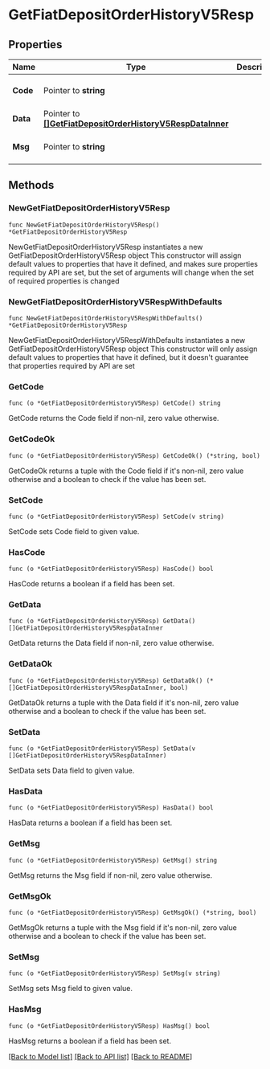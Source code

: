 # GetFiatDepositOrderHistoryV5Resp

## Properties

Name | Type | Description | Notes
------------ | ------------- | ------------- | -------------
**Code** | Pointer to **string** |  | [optional] [default to ""]
**Data** | Pointer to [**[]GetFiatDepositOrderHistoryV5RespDataInner**](GetFiatDepositOrderHistoryV5RespDataInner.md) |  | [optional] 
**Msg** | Pointer to **string** |  | [optional] [default to ""]

## Methods

### NewGetFiatDepositOrderHistoryV5Resp

`func NewGetFiatDepositOrderHistoryV5Resp() *GetFiatDepositOrderHistoryV5Resp`

NewGetFiatDepositOrderHistoryV5Resp instantiates a new GetFiatDepositOrderHistoryV5Resp object
This constructor will assign default values to properties that have it defined,
and makes sure properties required by API are set, but the set of arguments
will change when the set of required properties is changed

### NewGetFiatDepositOrderHistoryV5RespWithDefaults

`func NewGetFiatDepositOrderHistoryV5RespWithDefaults() *GetFiatDepositOrderHistoryV5Resp`

NewGetFiatDepositOrderHistoryV5RespWithDefaults instantiates a new GetFiatDepositOrderHistoryV5Resp object
This constructor will only assign default values to properties that have it defined,
but it doesn't guarantee that properties required by API are set

### GetCode

`func (o *GetFiatDepositOrderHistoryV5Resp) GetCode() string`

GetCode returns the Code field if non-nil, zero value otherwise.

### GetCodeOk

`func (o *GetFiatDepositOrderHistoryV5Resp) GetCodeOk() (*string, bool)`

GetCodeOk returns a tuple with the Code field if it's non-nil, zero value otherwise
and a boolean to check if the value has been set.

### SetCode

`func (o *GetFiatDepositOrderHistoryV5Resp) SetCode(v string)`

SetCode sets Code field to given value.

### HasCode

`func (o *GetFiatDepositOrderHistoryV5Resp) HasCode() bool`

HasCode returns a boolean if a field has been set.

### GetData

`func (o *GetFiatDepositOrderHistoryV5Resp) GetData() []GetFiatDepositOrderHistoryV5RespDataInner`

GetData returns the Data field if non-nil, zero value otherwise.

### GetDataOk

`func (o *GetFiatDepositOrderHistoryV5Resp) GetDataOk() (*[]GetFiatDepositOrderHistoryV5RespDataInner, bool)`

GetDataOk returns a tuple with the Data field if it's non-nil, zero value otherwise
and a boolean to check if the value has been set.

### SetData

`func (o *GetFiatDepositOrderHistoryV5Resp) SetData(v []GetFiatDepositOrderHistoryV5RespDataInner)`

SetData sets Data field to given value.

### HasData

`func (o *GetFiatDepositOrderHistoryV5Resp) HasData() bool`

HasData returns a boolean if a field has been set.

### GetMsg

`func (o *GetFiatDepositOrderHistoryV5Resp) GetMsg() string`

GetMsg returns the Msg field if non-nil, zero value otherwise.

### GetMsgOk

`func (o *GetFiatDepositOrderHistoryV5Resp) GetMsgOk() (*string, bool)`

GetMsgOk returns a tuple with the Msg field if it's non-nil, zero value otherwise
and a boolean to check if the value has been set.

### SetMsg

`func (o *GetFiatDepositOrderHistoryV5Resp) SetMsg(v string)`

SetMsg sets Msg field to given value.

### HasMsg

`func (o *GetFiatDepositOrderHistoryV5Resp) HasMsg() bool`

HasMsg returns a boolean if a field has been set.


[[Back to Model list]](../README.md#documentation-for-models) [[Back to API list]](../README.md#documentation-for-api-endpoints) [[Back to README]](../README.md)


